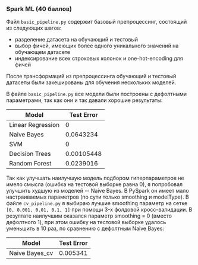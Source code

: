 ### Spark ML (40 баллов)

Файл `basic_pipeline.py` содержит базовый препроцессинг, состоящий из следующих шагов:
- разделение датасета на обучающий и тестовый
- выбор фичей, имеющих более одного уникального значений на обучающем датасете
- индексирование всех строковых колонок и one-hot-encoding для фичей

После трансформаций из препроцессинга обучающий и тестовый датасеты были закешированы для обучения нескольких моделей.

В файле `basic_pipeline.py` все модели были построены с дефолтными параметрами, так как они и так давали хорошие результаты:

| Model             | Test Error|
|-------------------|-----------|
| Linear Regression | 0         |
| Naive Bayes       | 0.0643234 |
| SVM               | 0         |
| Decision Trees    | 0.00105448|
| Random Forest     | 0.0239016 |

Так как улучшать наилучшую модель подбором гиперпараметров не имело смысла (ошибка на тестовой выборке равна 0), я попробовал улучшить худшую из моделей -- Naive Bayes. В PySpark он имеет мало настраиваемых параметров (по сути только smoothing и modelType). В файле `cv_pipeline.py` я выбираю лучшие smoothing параметр на сетке `[0, 0.001, 0.01, 0.1, 1]` при помощи 3-x фолдовой кросс-валидации. В резултате наилучшим оказался параметр smoothing = 0 (вместо дефолтного 1), при этом ошибку на тестовой выборке удалось уменьшить в 10 раз, по сравнению с дефолтным Naive Bayes:

| Model             | Test Error|
|-------------------|-----------|
| Naive Bayes_cv    | 0.005341  |